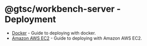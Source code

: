 # @gtsc/workbench-server - Deployment

- [Docker](./deployment-docker.md) - Guide to deploying with docker.
- [Amazon AWS EC2](./deployment-ec2.md) - Guide to deploying with Amazon AWS EC2.
